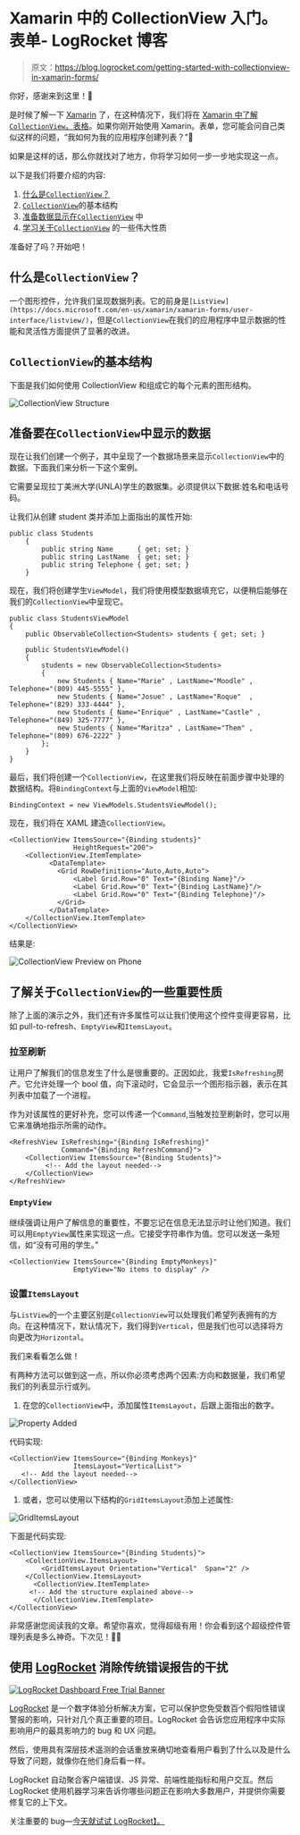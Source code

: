 # Xamarin 中的 CollectionView 入门。表单- LogRocket 博客

> 原文：<https://blog.logrocket.com/getting-started-with-collectionview-in-xamarin-forms/>

你好，感谢来到这里！🧡

是时候了解一下 [Xamarin](https://dotnet.microsoft.com/apps/xamarin) 了，在这种情况下，我们将在 [Xamarin 中了解`CollectionView`。表格](https://dotnet.microsoft.com/apps/xamarin/xamarin-forms)。如果你刚开始使用 Xamarin。表单，您可能会问自己类似这样的问题，“我如何为我的应用程序创建列表？”🧐

如果是这样的话，那么你就找对了地方，你将学习如何一步一步地实现这一点。

以下是我们将要介绍的内容:

1.  [什么是`CollectionView`？](#what-is-collectionview)
2.  [`CollectionView`](#basic-structure)的基本结构
3.  [准备数据显示在`CollectionView`](#preparing-data) 中
4.  [学习关于`CollectionView`](#great-properties) 的一些伟大性质

准备好了吗？开始吧！

## 什么是`CollectionView`？

一个图形控件，允许我们呈现数据列表。它的前身是`[ListView](https://docs.microsoft.com/en-us/xamarin/xamarin-forms/user-interface/listview/)`，但是`CollectionView`在我们的应用程序中显示数据的性能和灵活性方面提供了显著的改进。

## `CollectionView`的基本结构

下面是我们如何使用 CollectionView 和组成它的每个元素的图形结构。

![CollectionView Structure](img/4d77ea247b397b77b9a382abfb4ac243.png)

## 准备要在`CollectionView`中显示的数据

现在让我们创建一个例子，其中呈现了一个数据场景来显示`CollectionView`中的数据。下面我们来分析一下这个案例。

它需要呈现拉丁美洲大学(UNLA)学生的数据集。必须提供以下数据:姓名和电话号码。

让我们从创建 student 类并添加上面指出的属性开始:

```
public class Students
    {
        public string Name      { get; set; }
        public string LastName  { get; set; }
        public string Telephone { get; set; }
    }
```

现在，我们将创建学生`ViewModel`，我们将使用模型数据填充它，以便稍后能够在我们的`CollectionView`中呈现它。

```
public class StudentsViewModel
{
    public ObservableCollection<Students> students { get; set; }

    public StudentsViewModel()
    {
        students = new ObservableCollection<Students>
        {
            new Students { Name="Marie" , LastName="Moodle" , Telephone="(809) 445-5555" },
            new Students { Name="Josue" , LastName="Roque"  , Telephone="(829) 333-4444" },
            new Students { Name="Enrique" , LastName="Castle" , Telephone="(849) 325-7777" },
            new Students { Name="Maritza" , LastName="Them" , Telephone="(809) 676-2222" }
        };
    }
}

```

最后，我们将创建一个`CollectionView`，在这里我们将反映在前面步骤中处理的数据结构。将`BindingContext`与上面的`ViewModel`相加:

```
BindingContext = new ViewModels.StudentsViewModel();
```

现在，我们将在 XAML 建造`CollectionView`。

```
<CollectionView ItemsSource="{Binding students}" 
                HeightRequest="200">
    <CollectionView.ItemTemplate>
          <DataTemplate>
            <Grid RowDefinitions="Auto,Auto,Auto">
                <Label Grid.Row="0" Text="{Binding Name}"/>
                <Label Grid.Row="0" Text="{Binding LastName}"/>
                <Label Grid.Row="0" Text="{Binding Telephone}"/>
            </Grid>
          </DataTemplate>
    </CollectionView.ItemTemplate>
</CollectionView>                         

```

结果是:

![CollectionView Preview on Phone](img/454470fcdfcf4f33fab713e463023c2a.png)

## 了解关于`CollectionView`的一些重要性质

除了上面的演示之外，我们还有许多属性可以让我们使用这个控件变得更容易，比如 pull-to-refresh、`EmptyView`和`ItemsLayout`。

### 拉至刷新

让用户了解我们的信息发生了什么是很重要的。正因如此，我爱`IsRefreshing`房产。它允许处理一个 bool 值，向下滚动时，它会显示一个图形指示器，表示在其列表中加载了一个进程。

作为对该属性的更好补充，您可以传递一个`Command`,当触发拉至刷新时，您可以用它来准确地指示所需的动作。

```
<RefreshView IsRefreshing="{Binding IsRefreshing}"
             Command="{Binding RefreshCommand}">
    <CollectionView ItemsSource="{Binding Students}">
         <!-- Add the layout needed-->
    </CollectionView>
</RefreshView>
```

### `EmptyView`

继续强调让用户了解信息的重要性，不要忘记在信息无法显示时让他们知道。我们可以用`EmptyView`属性来实现这一点。它接受字符串作为值。您可以发送一条短信，如“没有可用的学生。”

```
<CollectionView ItemsSource="{Binding EmptyMonkeys}"
                EmptyView="No items to display" />
```

### 设置`ItemsLayout`

与`ListView`的一个主要区别是`CollectionView`可以处理我们希望列表拥有的方向。在这种情况下，默认情况下，我们得到`Vertical`，但是我们也可以选择将方向更改为`Horizontal`。

我们来看看怎么做！

有两种方法可以做到这一点，所以你必须考虑两个因素:方向和数据量，我们希望我们的列表显示行或列。

1.  在您的`CollectionView`中，添加属性`ItemsLayout`，后跟上面指出的数字。

![Property Added](img/165729ec9324fc46ec2703888a3bf3f1.png)

代码实现:

```
<CollectionView ItemsSource="{Binding Monkeys}"
                ItemsLayout="VerticalList">
   <!-- Add the layout needed-->
</CollectionView>
```

1.  或者，您可以使用以下结构的`GridItemsLayout`添加上述属性:

![GridItemsLayout](img/079cacea290a48709ed8211567a967c9.png)

下面是代码实现:

```
<CollectionView ItemsSource="{Binding Students}">
    <CollectionView.ItemsLayout>
        <GridItemsLayout Orientation="Vertical"  Span="2" />
    </CollectionView.ItemsLayout>
      <CollectionView.ItemTemplate>
     <!-- Add the structure explained above-->
      </CollectionView.ItemTemplate>
</CollectionView>
```

非常感谢您阅读我的文章。希望你喜欢，觉得超级有用！你会看到这个超级控件管理列表是多么神奇。下次见！🙋‍♀️

## 使用 [LogRocket](https://lp.logrocket.com/blg/signup) 消除传统错误报告的干扰

[![LogRocket Dashboard Free Trial Banner](img/d6f5a5dd739296c1dd7aab3d5e77eeb9.png)](https://lp.logrocket.com/blg/signup)

[LogRocket](https://lp.logrocket.com/blg/signup) 是一个数字体验分析解决方案，它可以保护您免受数百个假阳性错误警报的影响，只针对几个真正重要的项目。LogRocket 会告诉您应用程序中实际影响用户的最具影响力的 bug 和 UX 问题。

然后，使用具有深层技术遥测的会话重放来确切地查看用户看到了什么以及是什么导致了问题，就像你在他们身后看一样。

LogRocket 自动聚合客户端错误、JS 异常、前端性能指标和用户交互。然后 LogRocket 使用机器学习来告诉你哪些问题正在影响大多数用户，并提供你需要修复它的上下文。

关注重要的 bug—[今天就试试 LogRocket】。](https://lp.logrocket.com/blg/signup-issue-free)